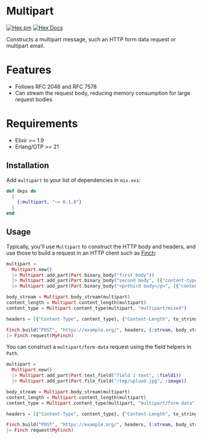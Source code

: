 # Multipart

[![Hex pm](http://img.shields.io/hexpm/v/multipart.svg?style=flat)](https://hex.pm/packages/multipart)
[![Hex Docs](https://img.shields.io/badge/hex-docs-blue.svg)](https://hexdocs.pm/multipart/)

Constructs a multipart message, such an HTTP form data request or multipart email.

# Features

- Follows RFC 2046 and RFC 7578
- Can stream the request body, reducing memory consumption for large request bodies

# Requirements

- Elixir >= 1.9
- Erlang/OTP >= 21

## Installation

Add `multipart` to your list of dependencies in `mix.exs`:

```elixir
def deps do
  [
    {:multipart, "~> 0.1.0"}
  ]
end
```

## Usage

Typically, you'll use `Multipart` to construct the HTTP body and headers, and use those to build a request in an HTTP client such as [Finch](https://github.com/keathley/finch):

```elixir
multipart =
  Multipart.new()
  |> Multipart.add_part(Part.binary_body("first body"))
  |> Multipart.add_part(Part.binary_body("second body", [{"content-type", "text/plain"}]))
  |> Multipart.add_part(Part.binary_body("<p>third body</p>", [{"content-type", "text/html"}]))

body_stream = Multipart.body_stream(multipart)
content_length = Multipart.content_length(multipart)
content_type = Multipart.content_type(multipart, "multipart/mixed")

headers = [{"Content-Type", content_type}, {"Content-Length", to_string(content_length)}]

Finch.build("POST", "https://example.org/", headers, {:stream, body_stream})
|> Finch.request(MyFinch)
```

You can construct a `multipart/form-data` request using the field helpers in `Path`.

```elixir
multipart =
  Multipart.new()
  |> Multipart.add_part(Part.text_field("field 1 text", :field1))
  |> Multipart.add_part(Part.file_field("/tmp/upload.jpg", :image))

body_stream = Multipart.body_stream(multipart)
content_length = Multipart.content_length(multipart)
content_type = Multipart.content_type(multipart, "multipart/form-data")

headers = [{"Content-Type", content_type}, {"Content-Length", to_string(content_length)}]

Finch.build("POST", "https://example.org/", headers, {:stream, body_stream})
|> Finch.request(MyFinch)
```
